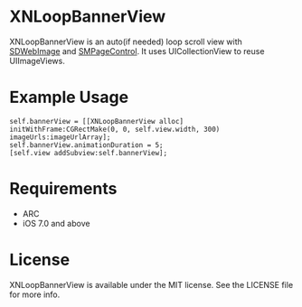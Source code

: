 # XNLoopBannerView

XNLoopBannerView is an auto(if needed) loop scroll view with [SDWebImage](https://github.com/rs/SDWebImage) and [SMPageControl](https://github.com/Spaceman-Labs/SMPageControl). It uses UICollectionView to reuse UIImageViews.

# Example Usage

	self.bannerView = [[XNLoopBannerView alloc] initWithFrame:CGRectMake(0, 0, self.view.width, 300) imageUrls:imageUrlArray];
	self.bannerView.animationDuration = 5;
	[self.view addSubview:self.bannerView];

# Requirements

* ARC
* iOS 7.0 and above

# License

XNLoopBannerView is available under the MIT license. See the LICENSE file for more info.